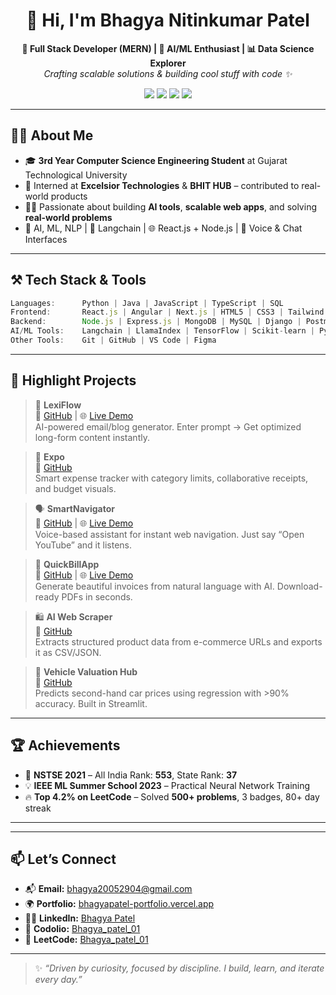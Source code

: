 <h1 align="center">👋 Hi, I'm Bhagya Nitinkumar Patel</h1>

<p align="center">
  <b>🚀 Full Stack Developer (MERN) | 🧠 AI/ML Enthusiast | 📊 Data Science Explorer</b><br/>
  <i>Crafting scalable solutions & building cool stuff with code ✨</i>
</p>

<p align="center">
  <a href="https://bhagyapatel-portfolio.vercel.app/"><img src="https://img.shields.io/badge/🌐 Portfolio-Visit-blue?style=for-the-badge"></a>
  <a href="https://www.linkedin.com/in/bhagyapatel/"><img src="https://img.shields.io/badge/🔗 LinkedIn-Connect-blue?style=for-the-badge&logo=linkedin"></a>
  <a href="https://leetcode.com/u/Bhagya_patel_01/"><img src="https://img.shields.io/badge/🧠 LeetCode-Bhagya__patel__01-orange?style=for-the-badge&logo=leetcode"></a>
  <a href="https://github.com/Bhagya2005"><img src="https://img.shields.io/badge/💻 GitHub-Bhagya2005-black?style=for-the-badge&logo=github"></a>
</p>

---

## 🧑‍💻 About Me

- 🎓 **3rd Year Computer Science Engineering Student** at Gujarat Technological University
- 💼 Interned at **Excelsior Technologies** & **BHIT HUB** – contributed to real-world products
- 👨‍💻 Passionate about building **AI tools**, **scalable web apps**, and solving **real-world problems**
- 🧠 AI, ML, NLP | 🧾 Langchain | 🌐 React.js + Node.js | 💬 Voice & Chat Interfaces

---

## ⚒️ Tech Stack & Tools

```ts
Languages:      Python | Java | JavaScript | TypeScript | SQL
Frontend:       React.js | Angular | Next.js | HTML5 | CSS3 | Tailwind | Bootstrap | MUI
Backend:        Node.js | Express.js | MongoDB | MySQL | Django | Postman
AI/ML Tools:    Langchain | LlamaIndex | TensorFlow | Scikit-learn | PyTorch | Crawl4AI | Streamlit
Other Tools:    Git | GitHub | VS Code | Figma
```

---

## 🚀 Highlight Projects

> 🧠 **LexiFlow**  
🔗 [GitHub](https://github.com/Bhagya2005/Lexiflow) | 🌐 [Live Demo](https://lexiflow-bhagya.vercel.app/)  
AI-powered email/blog generator. Enter prompt → Get optimized long-form content instantly.

> 💸 **Expo**  
🔗 [GitHub](https://github.com/Bhagya2005/Expo)  
Smart expense tracker with category limits, collaborative receipts, and budget visuals.

> 🗣️ **SmartNavigator**  
🔗 [GitHub](https://github.com/Bhagya2005/Smartnavigator) | 🌐 [Live Demo](https://smartnavigator.vercel.app/)  
Voice-based assistant for instant web navigation. Just say “Open YouTube” and it listens.

> 🧾 **QuickBillApp**  
🔗 [GitHub](https://github.com/Bhagya2005/AI-invoice) | 🌐 [Live Demo](https://quickbillai.streamlit.app/)  
Generate beautiful invoices from natural language with AI. Download-ready PDFs in seconds.

> 🛍️ **AI Web Scraper**  
🔗 [GitHub](https://github.com/Bhagya2005/AI-Powered-Web-Scraping-Data-Extraction-System)  
Extracts structured product data from e-commerce URLs and exports it as CSV/JSON.

> 🚗 **Vehicle Valuation Hub**  
🔗 [GitHub](https://github.com/Bhagya2005/Vehicle-Valuation-Hub)  
Predicts second-hand car prices using regression with >90% accuracy. Built in Streamlit.

---

## 🏆 Achievements

- 🥇 **NSTSE 2021** – All India Rank: **553**, State Rank: **37**
- 💡 **IEEE ML Summer School 2023** – Practical Neural Network Training
- 🔥 **Top 4.2% on LeetCode** – Solved **500+ problems**, 3 badges, 80+ day streak

---


---

## 📫 Let’s Connect

- 📬 **Email:** [bhagya20052904@gmail.com](mailto:bhagya20052904@gmail.com)  
- 🌍 **Portfolio:** [bhagyapatel-portfolio.vercel.app](https://bhagyapatel-portfolio.vercel.app/)  
- 🧑‍💼 **LinkedIn:** [Bhagya Patel](https://www.linkedin.com/in/bhagyapatel/)  
- 🧾 **Codolio:** [Bhagya_patel_01](https://codolio.com/profile/Bhagya_patel_01)  
- 🧠 **LeetCode:** [Bhagya_patel_01](https://leetcode.com/u/Bhagya_patel_01/)

---

> ✨ *“Driven by curiosity, focused by discipline. I build, learn, and iterate every day.”*
